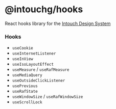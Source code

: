 # @intouchg/hooks

React hooks library for the [Intouch Design System](https://ids.intouchg.co/)
<br>


### Hooks

* `useCookie`
* `useInternetListener`
* `useInView`
* `useIsoLayoutEffect`
* `useMeasure` / `useRafMeasure`
* `useMediaQuery`
* `useOutsideClickListener`
* `usePrevious`
* `useRafState`
* `useWindowSize` / `useRafWindowSize`
* `useScrollLock`
